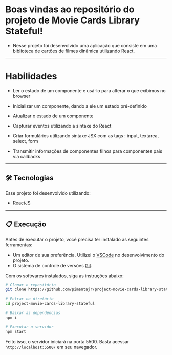 # Boas vindas ao repositório do projeto de Movie Cards Library Stateful!

- Nesse projeto foi desenvolvido uma aplicação que consiste em uma biblioteca de cartões de filmes dinâmica utilizando React.

---

# Habilidades

- Ler o estado de um componente e usá-lo para alterar o que exibimos no browser

- Inicializar um componente, dando a ele um estado pré-definido

- Atualizar o estado de um componente

- Capturar eventos utilizando a sintaxe do React

- Criar formulários utilizando sintaxe JSX com as tags : input, textarea, select, form

- Transmitir informações de componentes filhos para componentes pais via callbacks

---

## 🛠 Tecnologias

Esse projeto foi desenvolvido utilizando:

* [ReactJS](https://reactjs.org/)

---

## 📋 Execução

Antes de executar o projeto, você precisa ter instalado as seguintes ferramentas:

* Um editor de sua preferência. Utilizei o [VSCode](https://code.visualstudio.com) no desenvolvimento do projeto.
* O sistema de controle de versões [Git](https://git-scm.com).

Com os softwares instalados, siga as instruções abaixo:

```bash
# Clonar o repositório
git clone https://github.com/pimentajr/project-movie-cards-library-stateful

# Entrar no diretório
cd project-movie-cards-library-stateful

# Baixar as dependências
npm i

# Executar o servidor
npm start
```

Feito isso, o servidor iniciará na porta 5500. Basta acessar `http://localhost:5500/` em seu navegador.
